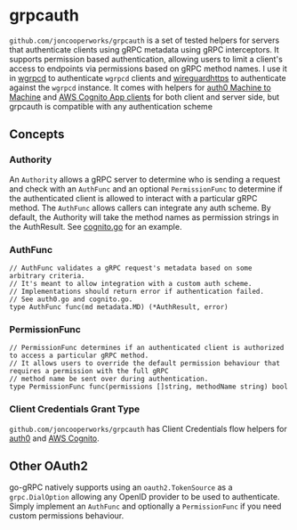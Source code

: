 # grpcauth
`github.com/joncooperworks/grpcauth` is a set of tested helpers for servers that authenticate clients using gRPC metadata using gRPC interceptors.
It supports permission based authentication, allowing users to limit a client's access to endpoints via permissions based on gRPC method names.
I use it in [wgrpcd](https://github.com/joncooperworks/wgrpcd) to authenticate `wgrpcd` clients and [wireguardhttps](https://github.com/joncooperworks/wireguardhttps) to authenticate against the `wgrpcd` instance.
It comes with helpers for [auth0 Machine to Machine](https://auth0.com/machine-to-machine) and [AWS Cognito App clients](https://docs.aws.amazon.com/cognito/latest/developerguide/amazon-cognito-user-pools-using-tokens-verifying-a-jwt.html) for both client and server side, but grpcauth is compatible with any authentication scheme

## Concepts

### Authority
An `Authority` allows a gRPC server to determine who is sending a request and check with an `AuthFunc` and an  optional `PermissionFunc` to determine if the authenticated client is allowed to interact with a particular gRPC method.
The `AuthFunc` allows callers can integrate any auth scheme.
By default, the Authority will take the method names as permission strings in the AuthResult.
See [cognito.go](./cognito.go) for an example.

### AuthFunc
```
// AuthFunc validates a gRPC request's metadata based on some arbitrary criteria.
// It's meant to allow integration with a custom auth scheme.
// Implementations should return error if authentication failed.
// See auth0.go and cognito.go.
type AuthFunc func(md metadata.MD) (*AuthResult, error)
```

### PermissionFunc
```
// PermissionFunc determines if an authenticated client is authorized to access a particular gRPC method.
// It allows users to override the default permission behaviour that requires a permission with the full gRPC
// method name be sent over during authentication.
type PermissionFunc func(permissions []string, methodName string) bool
```

### Client Credentials Grant Type
`github.com/joncooperworks/grpcauth` has Client Credentials flow helpers for [auth0](https://auth0.com/machine-to-machine) and [AWS Cognito](https://aws.amazon.com/cognito/).

## Other OAuth2
go-gRPC natively supports using an `oauth2.TokenSource` as a `grpc.DialOption` allowing any OpenID provider to be used to authenticate.
Simply implement an `AuthFunc` and optionally a `PermissionFunc` if you need custom permissions behaviour.